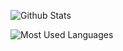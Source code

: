 
![Github Stats](https://github-readme-stats.vercel.app/api?username=michaelchemic&show_icons=true&theme=dark&count_private=true)



![Most Used Languages](https://github-readme-stats.vercel.app/api/top-langs/?username=michaelchemic&theme=dark&layout=compact)

<!--[![Top Langs](https://github-readme-stats.vercel.app/api/top-langs/?username=michaelchemic)](https://github.com/anuraghazra/github-readme-stats)
-->
